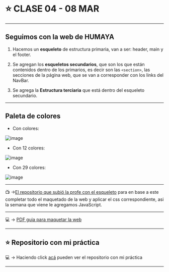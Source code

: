 # :star: CLASE 04 - 08 MAR

---

## Seguimos con la web de HUMAYA

1. Hacemos un **esqueleto** de estructura primaria, van a ser: header, main y el footer.

2. Se agregan los **esqueletos secundarios**, que son los que están contenidos dentro de los primarios, es decir son las `<section>`, las secciones de la página web, que se van a corresponder con los links del NavBar.

3. Se agrega la **Estructura terciaria** que está dentro del esqueleto secundario.

---

## Paleta de colores

- Con  colores:

![image](https://user-images.githubusercontent.com/72580574/224509172-6d133a61-c69e-4b6f-a9da-6b6f6dc7828a.png)


- Con 12 colores:

![image](https://user-images.githubusercontent.com/72580574/224508787-c066ada3-ecdf-4cd3-a834-2d6a9050eaf6.png)


- Con 29 colores:

![image](https://user-images.githubusercontent.com/72580574/224508743-67bfa973-c49c-4085-82e8-5ad3577a5dc9.png)


---

:tv: ->[El repositorio que subió la profe con el esqueleto](https://github.com/GiselaFlores/Esqueleto-HUMAYA) para en base a este completar todo el maquetado de la web y aplicar el css correspondiente, asi la semana que viene le agregamos JavaScript.

---

:computer: -> [PDF guia para maquetar la web](https://github.com/eugenia1984/react-varios-cursos/blob/main/09_cac_react/clases/humaya.pdf)

---

## :star: Repositorio con mi práctica

:computer: -> Haciendo click [acá](https://github.com/eugenia1984/humaya) pueden ver el repositorio con mi práctica


---
